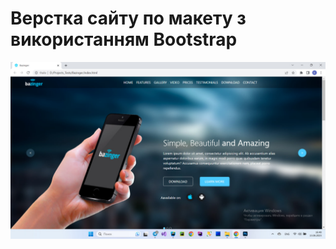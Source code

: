 # Верстка сайту по макету з використанням Bootstrap
![Головна сторінка](https://github.com/k-hladka/Bootstrap-test/blob/master/photo_2023-06-13_16-47-06.jpg)
